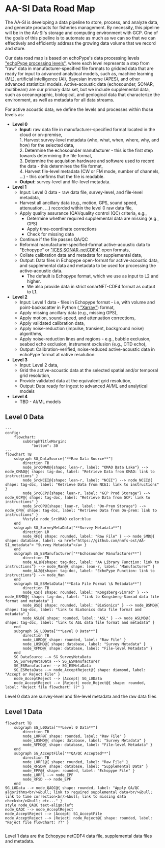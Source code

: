 # AA-SI Data Road Map
The AA-SI is developing a data pipeline to store, process, and analyze data, and generate products for fisheries management. By necessity, this pipeline will be in the AA-SI's storage and computing environment  with GCP. One of the goals of this pipeline is to automate as much as we can so that we can effectively and efficiently address the growing data volume that we record and store.  

Our data road map is based on echoPype's data processing levels <a href="https://echolevels.readthedocs.io/en/latest/levels_proposed.html"> "echoPype processing levels"</a>, where each level represents a step from "raw" data in manufacturer-specified file formats to gridded data that are ready for input to advanced analytical models, such as, machine learning (ML), artificial intelligence (AI), Bayesian inverse (APES), and other advanced statistical models. Active-acoustic data (echosounder, SONAR, multibeam) are our primary data set, but we include supplemental data, such as oceanographic, biological, and geological data that characterize the environment, as well as metadata for all data streams.

For active acoustic data, we define the levels and processes within those levels as:  
- **Level 0**  
    - **Input**: raw data file in manufacturer-specified format located in the cloud or on-premise,</br>
        1\. Harvest survey-level metadata (who, what, when, where, why, and how) for the selected data,</br>
        2\. Determine the echosounder manufacturer - this is the first step towards determining the file format,</br>
        3\. Determine the acquistion hardware and software used to record the data - this determines the file format,</br>
        4\. Harvest file-level metadata (CW or FM mode, number of channels, ...) - this confirms that the file is readable.</br>
    - **Output**: survey-level and file-level metadata.
- **Level 1**
    - Input: Level 0 data - raw data file, survey-level, and file-level metadata,
    - Harvest all ancillary data (e.g., motion, GPS, sound speed, attenuation, ...) recorded within the level 0 raw data file,
    - Apply quality assurance (QA)/quality control (QC) criteria, e.g.,
        - Determine whether required supplemental data are missing (e.g., GPS)
        - Apply time-coordinate corrections
        - Check for missing data
    - Continue if the file passes QA/QC
    - Reformat manufacturer-specified-format active-acoustic data to "Echopype" or <a href="https://htmlpreview.github.io/?https://github.com/ices-publications/SONAR-netCDF4/blob/master/Formatted_docs/crr341.html"> "ICES SONAR-netCDF4"</a> open formats,
    - Collate calibration data and metadata for supplemental data,
    - Output: Data files in Echopype open-format for active-acoustic data, and supplemental data and metadata to be used for processing the active-acoustic data.
        - The default is Echopype format, which we use as input to L2 and higher.
        - We also provide data in strict sonarNET-CDF4 format as output to L1.  
- **Level 2**
    - Input: Level 1 data - files in Echopype format - i.e, with volume and point-backscatter in Python (<a href="https://docs.xarray.dev/en/stable/"> "Xarray"</a>) format,
    - Apply missing ancillary data (e.g., missing GPS),
    - Apply motion, sound-speed, and attenuation corrections,
    - Apply validated calibration data,
    - Apply noise-reduction (impulse, transient, background noise) algorithms,
    - Apply noise-reduction lines and regions - e.g., bubble exclusion, seabed echo exclusion, instrument exclusion (e.g., CTD echo),
    - Output: Calibration-verified, noise-reduced active-acoustic data in echoPype format at native resolution
- **Level 3**
    - Input: Level 2 data,
    - Grid the active-acoustic data at the selected spatial and/or temporal grid resolution,
    - Provide validated data at the equivalent grid resolution,
    - Output: Data ready for ingest to advanced AI/ML and analytical models
- **Level 4**
    - TBD - AI/ML models

## Level 0 Data
```mermaid
---
config:
    flowchart:
        subGraphTitleMargin:
            "bottom": 30
---
flowchart TB
    subgraph SG_DataSource["**Raw Data Source**"]
        direction TB
        node_SrcOMAO@{shape: lean-r, label: "OMAO Data Lake"} --> node_OMAO@{ shape: tag-doc, label: "Retrieve Data from OMAO: link to instructions" }
        node_SrcNCEI@{shape: lean-r, label: "NCEI"} --> node_NCEI@{ shape: tag-doc, label: "Retrieve Data from NCEI: link to instructions" }
        node_SrcGCP@{shape: lean-r, label: "GCP Prod Storage"} --> node_GCP@{ shape: tag-doc, label: "Retrieve Data from GCP: link to instructions" }
        node_SrcOP@{shape: lean-r, label: "On-Prem Storage"} --> node_OP@{ shape: tag-doc, label: "Retrieve Data from On-prem: link to instructions" }
        %%style node_SrcOMAO color:blue
    end
    subgraph SG_SurveyMetaData["**Survey Metadata**"]
        direction LR
        node_RF@{ shape: rounded, label: "Raw File" } --> node_SMD@{ shape: database, label: <a href="https://github.com/nmfs-ost/AA-SI_metadata"> "Survey Metadata"</a> }
    end
    subgraph SG_ESManufacturer["**Echosounder Manufacturer**"]
        direction TB
        node_AL1@{shape: tag-doc, label: "AA Library Function: link to instructions"} --> node_Man@{ shape: lean-r, label: "Manufacturer" }
        node_AL2@{shape: tag-doc, label: "EchoPype Function: link to instructions"} --> node_Man
    end
    subgraph SG_ESMetaData["**Data File Format \& Metadata**"]
        direction TB
        node_KS@{ shape: rounded, label: "Kongsberg-Simrad" } --> node_KSMD@{ shape: tag-doc, label: "link to Kongsberg-Simrad data file format and metadata" }
        node_BS@{ shape: rounded, label: "BioSonics" } --> node_BSMD@{ shape: tag-doc, label: "link to BioSonics data file format and metadata" }
        node_ASL@{ shape: rounded, label: "ASL" } --> node_ASLMD@{ shape: tag-doc, label: "link to ASL data file format and metadata" }
    end
    subgraph SG_L0Data["**Level 0 Data**"]
        direction TB
        node_L0RD@{ shape: rounded, label: "Raw File" }
        node_L0SMD@{ shape: database, label: "Survey Metadata" }
        node_RFMD@{ shape: database, label: "File-level Metadata" }
    end
    SG_DataSource --> SG_SurveyMetaData
    SG_SurveyMetaData --> SG_ESManufacturer
    SG_ESManufacturer --> SG_ESMetaData
    SG_ESMetaData --> node_AcceptReject@{ shape: diamond, label: "Accept or Reject File" }
    node_AcceptReject --> |Accept| SG_L0Data
    node_AcceptReject --> |Reject| node_Reject@{ shape: rounded, label: "Reject file flowchart: ??" }
```

Level 0 data are survey-level and file-level metadata and the raw data files.

## Level 1 Data
```mermaid
flowchart TB
    subgraph SG_L0Data["**Level 0 Data**"]
        direction TB
        node_L0RF@{ shape: rounded, label: "Raw File" }
        node_L0SMD@{ shape: database, label: "Survey Metadata" }
        node_RFMD@{ shape: database, label: "File-level Metadata" }
    end
    subgraph SG_AcceptFile["**QA/QC Accepted**"]
        direction TB
        node_L0RF1@{ shape: rounded, label: "Raw File" }
        node_RFSD@{ shape: database, label: "Supplemental Data" }
        node_EPF@{ shape: rounded, label: "Echopype File" }
        node_L0RF1 --> node_EPF
        node_RFSD --> node_EPF
    end
SG_L0Data --> node_QAQC@{ shape: rounded, label: "Apply QA/QC algorithms<br/>&bull; link to required supplemental data<br/>&bull; link to time correction<br/>&bull; link to missing data check<br/>&bull; etc..." }
style node_QAQC text-align:left
node_QAQC --> node_AcceptReject
node_AcceptReject --> |Accept| SG_AcceptFile
node_AcceptReject --> |Reject| node_Reject@{ shape: rounded, label: "Reject file flowchart: ??" }


```
Level 1 data are the Echopype netCDF4 data file, supplemental data files and metadata.
